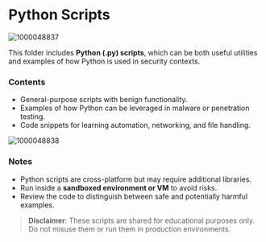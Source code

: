 # Python Scripts

![1000048837](https://github.com/user-attachments/assets/8d730190-24f1-4f86-aae9-c838045f52ac)


This folder includes **Python (.py) scripts**, which can be both useful utilities and examples of how Python is used in security contexts.

### Contents
- General-purpose scripts with benign functionality.
- Examples of how Python can be leveraged in malware or penetration testing.
- Code snippets for learning automation, networking, and file handling.

![1000048838](https://github.com/user-attachments/assets/4b648521-1ce9-4231-9ca1-16785263e2ab)


### Notes
- Python scripts are cross-platform but may require additional libraries.
- Run inside a **sandboxed environment or VM** to avoid risks.
- Review the code to distinguish between safe and potentially harmful examples.

> **Disclaimer**: These scripts are shared for educational purposes only. Do not misuse them or run them in production environments.
